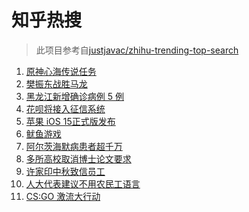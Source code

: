 # 知乎热搜

> 此项目参考自[justjavac/zhihu-trending-top-search](https://github.com/justjavac/zhihu-trending-top-search/blob/main/utils.ts)

<!-- BEGIN -->
  <!-- 最后更新时间:Wed Sep 22 2021 11:08:59 GMT+0000 (Coordinated Universal Time) -->
  1. [原神心海传说任务](https://www.zhihu.com/search?q=原神)
1. [樊振东战胜马龙](https://www.zhihu.com/search?q=樊振东)
1. [黑龙江新增确诊病例 5 例](https://www.zhihu.com/search?q=哈尔滨疫情)
1. [花呗将接入征信系统](https://www.zhihu.com/search?q=花呗)
1. [苹果 iOS 15正式版发布](https://www.zhihu.com/search?q=ios15)
1. [鱿鱼游戏](https://www.zhihu.com/search?q=鱿鱼游戏)
1. [阿尔茨海默病患者超千万](https://www.zhihu.com/search?q=阿尔茨海默)
1. [多所高校取消博士论文要求](https://www.zhihu.com/search?q=博士论文)
1. [许家印中秋致信员工](https://www.zhihu.com/search?q=许家印致信)
1. [人大代表建议不用农民工语言](https://www.zhihu.com/search?q=农民工语言)
1. [CS:GO 激流大行动](https://www.zhihu.com/search?q=激流大行动)
  <!-- END -->